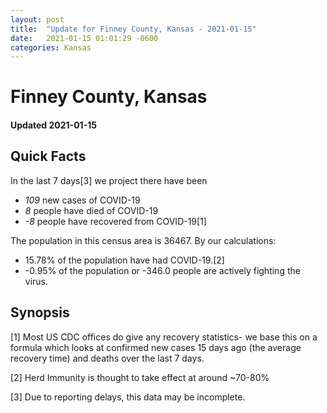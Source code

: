 ```yaml
---
layout: post
title:  "Update for Finney County, Kansas - 2021-01-15"
date:   2021-01-15 01:01:29 -0600
categories: Kansas
---
```


# Finney County, Kansas
#### Updated 2021-01-15

## Quick Facts

In the last 7 days[3] we project there have been
- *109* new cases of COVID-19
- *8* people have died of COVID-19
- *-8* people have recovered from COVID-19[1]

The population in this census area is 36467. By our calculations:
- 15.78% of the population have had COVID-19.[2]
- -0.95% of the population or -346.0 people are actively fighting the virus.

## Synopsis




[1] Most US CDC offices do give any recovery statistics- we base this on a formula which looks at confirmed new cases
15 days ago (the average recovery time) and deaths over the last 7 days.

[2] Herd Immunity is thought to take effect at around ~70-80%

[3] Due to reporting delays, this data may be incomplete.
 
    
